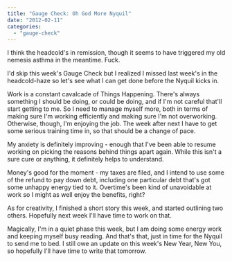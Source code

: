 ```yaml
---
title: "Gauge Check: Oh God More Nyquil"
date: "2012-02-11"
categories: 
  - "gauge-check"
---
```


I think the headcold's in remission, though it seems to have triggered my old nemesis asthma in the meantime. Fuck.

I'd skip this week's Gauge Check but I realized I missed last week's in the headcold-haze so let's see what I can get done before the Nyquil kicks in.

Work is a constant cavalcade of Things Happening. There's always something I should be doing, or could be doing, and if I'm not careful that'll start getting to me. So I need to manage myself more, both in terms of making sure I'm working efficiently and making sure I'm not overworking. Otherwise, though, I'm enjoying the job. The week after next I have to get some serious training time in, so that should be a change of pace.

My anxiety is definitely improving - enough that I've been able to resume working on picking the reasons behind things apart again. While this isn't a sure cure or anything, it definitely helps to understand.

Money's good for the moment - my taxes are filed, and I intend to use some of the refund to pay down debt, including one particular debt that's got some unhappy energy tied to it. Overtime's been kind of unavoidable at work so I might as well enjoy the benefits, right?

As for creativity, I finished a short story this week, and started outlining two others. Hopefully next week I'll have time to work on that.

Magically, I'm in a quiet phase this week, but I am doing some energy work and keeping myself busy reading. And that's that, just in time for the Nyquil to send me to bed. I still owe an update on this week's New Year, New You, so hopefully I'll have time to write that tomorrow.
